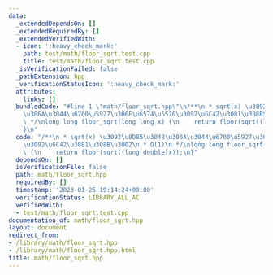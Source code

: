 ```yaml
---
data:
  _extendedDependsOn: []
  _extendedRequiredBy: []
  _extendedVerifiedWith:
  - icon: ':heavy_check_mark:'
    path: test/math/floor_sqrt.test.cpp
    title: test/math/floor_sqrt.test.cpp
  _isVerificationFailed: false
  _pathExtension: hpp
  _verificationStatusIcon: ':heavy_check_mark:'
  attributes:
    links: []
  bundledCode: "#line 1 \"math/floor_sqrt.hpp\"\n/**\n * sqrt(x) \u3092\u8D85\u3048\
    \u306A\u3044\u6700\u5927\u306E\u6574\u6570\u3092\u6C42\u3081\u308B\u3002\n * O(1)\n\
    \ */\nlong long floor_sqrt(long long x) {\n    return floor(sqrt((long double)x));\n\
    }\n"
  code: "/**\n * sqrt(x) \u3092\u8D85\u3048\u306A\u3044\u6700\u5927\u306E\u6574\u6570\
    \u3092\u6C42\u3081\u308B\u3002\n * O(1)\n */\nlong long floor_sqrt(long long x)\
    \ {\n    return floor(sqrt((long double)x));\n}"
  dependsOn: []
  isVerificationFile: false
  path: math/floor_sqrt.hpp
  requiredBy: []
  timestamp: '2023-01-25 19:14:24+09:00'
  verificationStatus: LIBRARY_ALL_AC
  verifiedWith:
  - test/math/floor_sqrt.test.cpp
documentation_of: math/floor_sqrt.hpp
layout: document
redirect_from:
- /library/math/floor_sqrt.hpp
- /library/math/floor_sqrt.hpp.html
title: math/floor_sqrt.hpp
---
```

